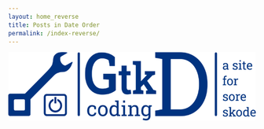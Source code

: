 ```yaml
---
layout: home_reverse
title: Posts in Date Order
permalink: /index-reverse/
---
```

<link rel="stylesheet" href="/css/style.css" />
<link rel="stylesheet" href="/css/main.css" />
<link rel="stylesheet" href="/css/colors.css" />

![image](/images/logos/logo_v11e_811x223.png)
